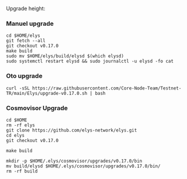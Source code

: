 Upgrade height: 

### Manuel upgrade
```
cd $HOME/elys
git fetch --all
git checkout v0.17.0
make build
sudo mv $HOME/elys/build/elysd $(which elysd)
sudo systemctl restart elysd && sudo journalctl -u elysd -fo cat
```
### Oto upgrade

```
curl -sSL https://raw.githubusercontent.com/Core-Node-Team/Testnet-TR/main/Elys/upgrade-v0.17.0.sh | bash
```

### Cosmovisor Upgrade
```
cd $HOME
rm -rf elys
git clone https://github.com/elys-network/elys.git
cd elys
git checkout v0.17.0
```
```
make build
```
```
mkdir -p $HOME/.elys/cosmovisor/upgrades/v0.17.0/bin
mv build/elysd $HOME/.elys/cosmovisor/upgrades/v0.17.0/bin/
rm -rf build
```
